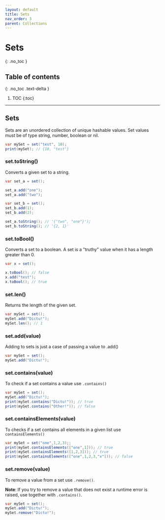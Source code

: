 ```yaml
---
layout: default
title: Sets
nav_order: 3
parent: Collections
---
```


# Sets
{: .no_toc }

## Table of contents
{: .no_toc .text-delta }

1. TOC
{:toc}

---
## Sets

Sets are an unordered collection of unique hashable values. Set values must be of type string, number, boolean or nil.

```cs
var mySet = set("test", 10);
print(mySet); // {10, "test"}
```

### set.toString()
Converts a given set to a string.

```cs
var set_a = set();

set_a.add("one");
set_a.add("two");

var set_b = set();
set_b.add(1);
set_b.add(2);

set_a.toString(); // '{"two", "one"}');
set_b.toString(); // '{2, 1}'
```

### set.toBool()

Converts a set to a boolean. A set is a "truthy" value when it has a length greater than 0.

```cs
var x = set();

x.toBool(); // false
x.add("test");
x.toBool(); // true
```

### set.len()

Returns the length of the given set.

```cs
var mySet = set();
mySet.add("Dictu!");
mySet.len(); // 1
```

### set.add(value)

Adding to sets is just a case of passing a value to .add()

```cs
var mySet = set();
mySet.add("Dictu!");
```

### set.contains(value)

To check if a set contains a value use `.contains()`

```cs
var mySet = set();
mySet.add("Dictu!");
print(mySet.contains("Dictu!")); // true
print(mySet.contains("Other!")); // false
```

### set.containsElements(value)

To checks if a set contains all elements in a given list use `containsElements()`

```cs
var mySet = set("one",1,2,3);;
print(mySet.containsElements(["one",1])); // true
print(mySet.containsElements([1,2,3])); // true
print(mySet.containsElements(["one",1,2,3,"x"])); // false
```

### set.remove(value)

To remove a value from a set use `.remove()`.

**Note**: If you try to remove a value that does not exist a runtime error is raised, use together with `.contains()`.

```cs
var mySet = set();
mySet.add("Dictu!");
mySet.remove("Dictu!");
```
